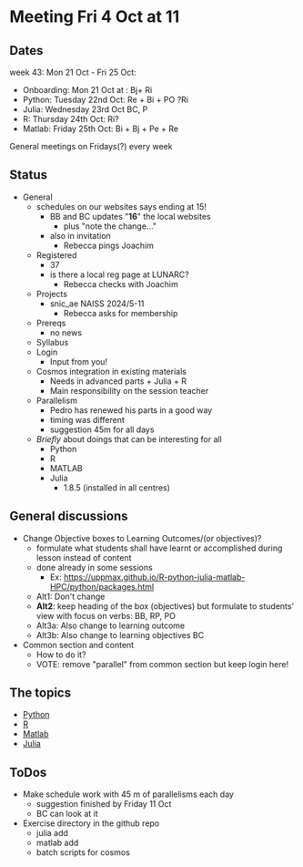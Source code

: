 # Meeting Fri 4 Oct at 11

## Dates

week 43: Mon 21 Oct - Fri 25 Oct:

- Onboarding: Mon 21 Oct at : Bj+ Ri
- Python: Tuesday 22nd Oct: Re + Bi + PO ?Ri
- Julia: Wednesday 23rd Oct BC, P
- R: Thursday 24th Oct: Ri?
- Matlab: Friday 25th Oct: Bi + Bj + Pe + Re

General meetings on Fridays(?) every week

## Status
- General
  - schedules on our websites says ending at 15! 
      - BB and BC updates "**16**" the local websites
          - plus "note the change..."
      - also in invitation
          - Rebecca pings Joachim
  - Registered
      - 37
      - is there a local reg page at LUNARC?
          - Rebecca checks with Joachim
  - Projects
      - snic_ae NAISS 2024/5-11
          - Rebecca asks for membership
  - Prereqs
      - no news
  - Syllabus
  - Login 
    - Input from you!
  - Cosmos integration in existing materials
      - Needs in advanced parts + Julia + R
      - Main responsibility on the session teacher 
  -  Parallelism
      -  Pedro has renewed his parts in a good way
      -  timing was different
      -  suggestion 45m for all days
  - *Briefly* about doings that can be interesting for all
    - Python
    - R
    - MATLAB
    - Julia
        - 1.8.5 (installed in all centres)
## General discussions

- Change Objective boxes to Learning Outcomes/(or objectives)?
    - formulate what students shall have learnt or accomplished during lesson instead of content
    - done already in some sessions
        - Ex: https://uppmax.github.io/R-python-julia-matlab-HPC/python/packages.html
    - Alt1: Don't change
    - **Alt2**: keep heading of the box (objectives) but formulate to students' view with focus on verbs: BB, RP, PO
    - Alt3a: Also change to learning outcome
    - Alt3b: Also change to learning objectives BC
- Common section and content
    - How to do it?
    - VOTE: remove "parallel" from common section but keep login here!

## The topics

- [Python](https://hackmd.io/o_b5yHAJRBeQfTbNvYOK2A#)
- [R](https://hackmd.io/gV_gdctHQPWz6eElFWfq6Q#)
- [Matlab](https://hackmd.io/RTujs9MnS0ehsGD7ufNBfA#)
- [Julia](https://hackmd.io/ERX9FIgyR_6wDbmcqi_8HA#)

## ToDos

- Make schedule work with 45 m of parallelisms each day
    - suggestion finished by Friday 11 Oct
    - BC can look at it
- Exercise directory in the github repo
    - julia add
    - matlab add
    - batch scripts for cosmos
